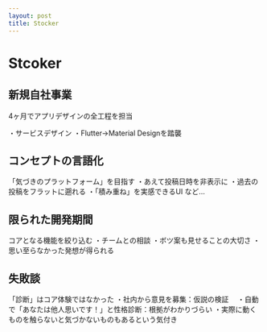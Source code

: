```yaml
---
layout: post
title: Stocker
---
```


# Stcoker

## 新規自社事業
4ヶ月でアプリデザインの全工程を担当

・サービスデザイン
・Flutter→Material Designを踏襲

## コンセプトの言語化

「気づきのプラットフォーム」を目指す
・あえて投稿日時を非表示に
・過去の投稿をフラットに遡れる
・「積み重ね」を実感できるUI
など…


## 限られた開発期間

コアとなる機能を絞り込む
・チームとの相談
・ボツ案も見せることの大切さ
・思い至らなかった発想が得られる


## 失敗談

「診断」はコア体験ではなかった
・社内から意見を募集：仮説の検証
　・自動で「あなたは他人思いです！」と性格診断：根拠がわかりづらい
・実際に動くものを触らないと気づかないものもあるという気付き